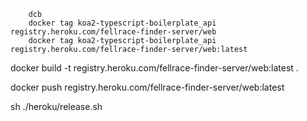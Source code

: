         dcb
        docker tag koa2-typescript-boilerplate_api registry.heroku.com/fellrace-finder-server/web
        docker tag koa2-typescript-boilerplate_api registry.heroku.com/fellrace-finder-server/web:latest

docker build -t registry.heroku.com/fellrace-finder-server/web:latest .


docker push registry.heroku.com/fellrace-finder-server/web:latest




sh ./heroku/release.sh


